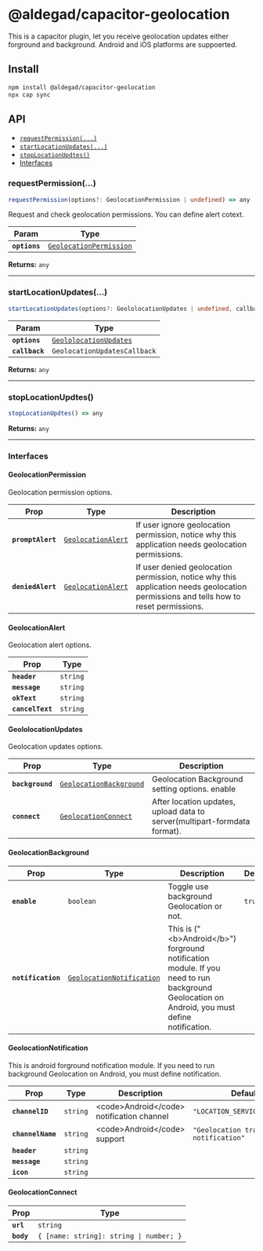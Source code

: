 # @aldegad/capacitor-geolocation

This is a capacitor plugin, let you receive geolocation updates either forground and background. Android and iOS platforms are suppoerted.

## Install

```bash
npm install @aldegad/capacitor-geolocation
npx cap sync
```

## API

<docgen-index>

* [`requestPermission(...)`](#requestpermission)
* [`startLocationUpdates(...)`](#startlocationupdates)
* [`stopLocationUpdtes()`](#stoplocationupdtes)
* [Interfaces](#interfaces)

</docgen-index>

<docgen-api>
<!--Update the source file JSDoc comments and rerun docgen to update the docs below-->

### requestPermission(...)

```typescript
requestPermission(options?: GeolocationPermission | undefined) => any
```

Request and check geolocation permissions. You can define alert cotext.

| Param         | Type                                                                    |
| ------------- | ----------------------------------------------------------------------- |
| **`options`** | <code><a href="#geolocationpermission">GeolocationPermission</a></code> |

**Returns:** <code>any</code>

--------------------


### startLocationUpdates(...)

```typescript
startLocationUpdates(options?: GeololocationUpdates | undefined, callback?: GeolocationUpdatesCallback | undefined) => any
```

| Param          | Type                                                                  |
| -------------- | --------------------------------------------------------------------- |
| **`options`**  | <code><a href="#geololocationupdates">GeololocationUpdates</a></code> |
| **`callback`** | <code>GeolocationUpdatesCallback</code>                               |

**Returns:** <code>any</code>

--------------------


### stopLocationUpdtes()

```typescript
stopLocationUpdtes() => any
```

**Returns:** <code>any</code>

--------------------


### Interfaces


#### GeolocationPermission

Geolocation permission options.

| Prop              | Type                                                          | Description                                                                                                                          |
| ----------------- | ------------------------------------------------------------- | ------------------------------------------------------------------------------------------------------------------------------------ |
| **`promptAlert`** | <code><a href="#geolocationalert">GeolocationAlert</a></code> | If user ignore geolocation permission, notice why this application needs geolocation permissions.                                    |
| **`deniedAlert`** | <code><a href="#geolocationalert">GeolocationAlert</a></code> | If user denied geolocation permission, notice why this application needs geolocation permissions and tells how to reset permissions. |


#### GeolocationAlert

Geolocation alert options.

| Prop             | Type                |
| ---------------- | ------------------- |
| **`header`**     | <code>string</code> |
| **`message`**    | <code>string</code> |
| **`okText`**     | <code>string</code> |
| **`cancelText`** | <code>string</code> |


#### GeololocationUpdates

Geolocation updates options.

| Prop             | Type                                                                    | Description                                                               |
| ---------------- | ----------------------------------------------------------------------- | ------------------------------------------------------------------------- |
| **`background`** | <code><a href="#geolocationbackground">GeolocationBackground</a></code> | Geolocation Background setting options. enable                            |
| **`connect`**    | <code><a href="#geolocationconnect">GeolocationConnect</a></code>       | After location updates, upload data to server(multipart-formdata format). |


#### GeolocationBackground

| Prop               | Type                                                                        | Description                                                                                                                                               | Default           |
| ------------------ | --------------------------------------------------------------------------- | --------------------------------------------------------------------------------------------------------------------------------------------------------- | ----------------- |
| **`enable`**       | <code>boolean</code>                                                        | Toggle use background Geolocation or not.                                                                                                                 | <code>true</code> |
| **`notification`** | <code><a href="#geolocationnotification">GeolocationNotification</a></code> | This is ("&lt;b&gt;Android&lt;/b&gt;") forground notification module. If you need to run background Geolocation on Android, you must define notification. |                   |


#### GeolocationNotification

This is android forground notification module. If you need to run background Geolocation on Android, you must define notification.

| Prop              | Type                | Description                                           | Default                                          |
| ----------------- | ------------------- | ----------------------------------------------------- | ------------------------------------------------ |
| **`channelID`**   | <code>string</code> | &lt;code&gt;Android&lt;/code&gt; notification channel | <code>"LOCATION_SERVICE_CHANNEL"</code>          |
| **`channelName`** | <code>string</code> | &lt;code&gt;Android&lt;/code&gt; support              | <code>"Geolocation tracking notification"</code> |
| **`header`**      | <code>string</code> |                                                       |                                                  |
| **`message`**     | <code>string</code> |                                                       |                                                  |
| **`icon`**        | <code>string</code> |                                                       |                                                  |


#### GeolocationConnect

| Prop       | Type                                               |
| ---------- | -------------------------------------------------- |
| **`url`**  | <code>string</code>                                |
| **`body`** | <code>{ [name: string]: string \| number; }</code> |

</docgen-api>
